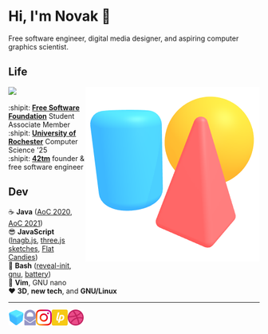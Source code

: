 Hi, I'm Novak :wave:
====================

Free software engineer, digital media designer, and aspiring computer graphics 
scientist.

Life
----

<img align="right" src="img/scene.png">

![](https://static.fsf.org/nosvn/associate/crm/5636489.png)

:shipit: [**Free Software Foundation**][fsf] Student Associate Member  
:shipit: [**University of Rochester**][csur] Computer Science '25  
:shipit: [**42tm**][42tm] founder & free software engineer

[fsf]:  https://member.fsf.org
[csur]: https://www.cs.rochester.edu
[42tm]: https://github.com/42tm

Dev
---

:coffee:     **Java** ([AoC 2020][aoc2020], [AoC 2021][aoc2021])  
:sunglasses: **JavaScript** ([lnagb.js][lnagbjs], [three.js sketches][three], [Flat Candies][flat])  
:ox:         **Bash** ([reveal-init][ri], [gnu][gnu], [battery][battery])  
:memo:       **Vim**, GNU nano  
:heart:      **3D**, **new tech**, and **GNU/Linux**

[aoc2020]: https://github.com/novakcgx/advent-of-code-2020
[aoc2021]: https://github.com/novakcgx/advent-of-code-2021
[lnagbjs]: https://github.com/novakcgx/lnagb.js
[three]:   https://github.com/novakcgx/three.js-sketches
[flat]:    https://github.com/novakcgx/flat-candies
[ri]:      https://github.com/novakcgx/reveal-init
[gnu]:     https://github.com/novakcgx/gnu
[battery]: https://github.com/novakcgx/battery

- - -

<a href="https://novakcgx.me">
    <img height="32" align="left" alt="Website" src="img/icons/personal.png" />
</a>

<a href="mailto:hi@novakcgx.me">
    <img height="32" align="left" alt="Mail" src="img/icons/protonmail.png" />
</a>

<a href="https://www.instagram.com/thechonkypenguin">
    <img height="32" align="left" alt="Instagram" src="img/icons/instagram.png" />
</a>

<a href="https://liberapay.com/novakcgx">
    <img height="32" align="left" alt="Liberapay" src="img/icons/liberapay.png" />
</a>

<a href="https://dribbble.com/novakcgx">
    <img height="32" align="left" alt="Dribbble" src="img/icons/dribbble.png" />
</a>

